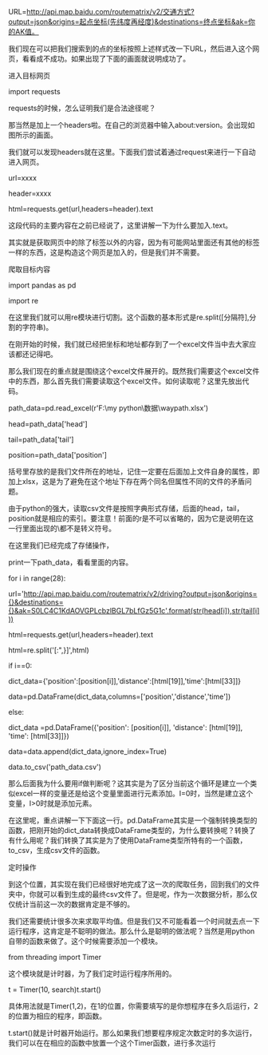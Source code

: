 URL=http://api.map.baidu.com/routematrix/v2/交通方式?output=json&origins=起点坐标(先纬度再经度)&destinations=终点坐标&ak=你的AK值。

我们现在可以把我们搜索到的点的坐标按照上述样式改一下URL，然后进入这个网页，看看成不成功。如果出现了下面的画面就说明成功了。





进入目标网页

import requests

requests的时候，怎么证明我们是合法途径呢？

那当然是加上一个headers啦。在自己的浏览器中输入about:version。会出现如图所示的画面。

我们就可以发现headers就在这里。下面我们尝试着通过request来进行一下自动进入网页。

url=xxxx

header=xxxx

html=requests.get(url,headers=header).text

这段代码的主要内容在之前已经说了，这里讲解一下为什么要加入.text。

其实就是获取网页中的除了标签以外的内容，因为有可能网站里面还有其他的标签一样的东西，这是构造这个网页是加入的，但是我们并不需要。



爬取目标内容

import pandas as pd

import re



在这里我们就可以用re模块进行切割。这个函数的基本形式是re.split([分隔符],分割的字符串)。



在刚开始的时候，我们就已经把坐标和地址都存到了一个excel文件当中去大家应该都还记得吧。

那么我们现在的重点就是围绕这个excel文件展开的。既然我们需要这个excel文件中的东西，那么首先我们需要读取这个excel文件。如何读取呢？这里先放出代码。

path_data=pd.read_excel(r'F:\my python\数据\waypath.xlsx')

head=path_data['head']

tail=path_data['tail']

position=path_data['position']

括号里存放的是我们文件所在的地址，记住一定要在后面加上文件自身的属性，即加上xlsx，这是为了避免在这个地址下存在两个同名但属性不同的文件的矛盾问题。

由于python的强大，读取csv文件是按照字典形式存储，后面的head，tail，position就是相应的索引。要注意！前面的r是不可以省略的，因为它是说明在这一行里面出现的\都不是转义符号。

在这里我们已经完成了存储操作，

print一下path_data，看看里面的内容。





for i in range(28):

url='http://api.map.baidu.com/routematrix/v2/driving?output=json&origins={}&destinations={}&ak=S0LC4C1KdAOVGPLcbzlBGL7bLfGz5G1c'.format(str(head[i]),str(tail[i]))

html=requests.get(url,headers=header).text

html=re.split('[:",}]',html)

if i==0:

dict_data={'position':[position[i]],'distance':[html[19]],'time':[html[33]]}

data=pd.DataFrame(dict_data,columns=['position','distance','time'])

else:

dict_data =pd.DataFrame({'position': [position[i]], 'distance': [html[19]], 'time': [html[33]]})

data=data.append(dict_data,ignore_index=True)

data.to_csv('path_data.csv')





那么后面我为什么要用if做判断呢？这其实是为了区分当前这个循环是建立一个类似excel一样的变量还是给这个变量里面进行元素添加。I=0时，当然是建立这个变量，I>0时就是添加元素。

在这里呢，重点讲解一下下面这一行。pd.DataFrame其实是一个强制转换类型的函数，把刚开始的dict_data转换成DataFrame类型的，为什么要转换呢？转换了有什么用呢？我们转换了其实是为了使用DataFrame类型所特有的一个函数，to_csv，生成csv文件的函数。





定时操作

到这个位置，其实现在我们已经很好地完成了这一次的爬取任务，回到我们的文件夹中，你就可以看到生成的最终csv文件了。但是呢，作为一次数据分析，那么仅仅统计当前这一次的数据肯定是不够的。

我们还需要统计很多次来求取平均值。但是我们又不可能看着一个时间就去点一下运行程序，这肯定是不聪明的做法。那么什么是聪明的做法呢？当然是用python自带的函数来做了。这个时候需要添加一个模块。

from threading import Timer

这个模块就是计时器，为了我们定时运行程序所用的。

t = Timer(10, search)t.start()

具体用法就是Timer(1,2)，在1的位置，你需要填写的是你想程序在多久后运行，2的位置为相应的程序，即函数。

t.start()就是计时器开始运行。那么如果我们想要程序规定次数定时的多次运行，我们可以在在相应的函数中放置一个这个Timer函数，进行多次运行
